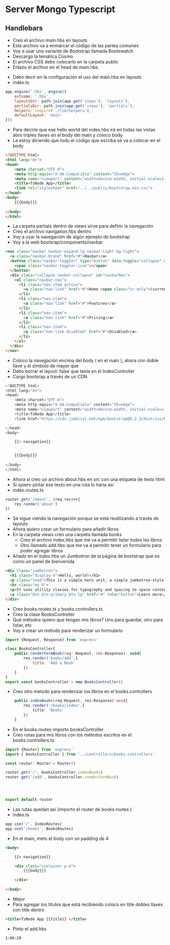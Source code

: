 # Server Mongo Typescript
## Handlebars

- Creo el archivo main.hbs en layouts
- Este archivo va a enmarcar el código de las partes comunes
- Voy a usar una variante de Bootstrap llamada Bootswatch
- Descargo la temática Cosmo
- El archivo CSS debo colocarlo en la carpeta public
- Enlazo el archivo en el head de main.hbs

>  <link rel="stylesheet" href="../../public/bootstrap.min.css">

- Debo decir en la configuración el uso del main.hbs en layouts
- index.ts

~~~js
app.engine('.hbs', engine({
    extname: '.hbs',
    layoutsDir: path.join(app.get('views'), 'layouts'),
    partialsDir: path.join(app.get('views'), 'partials'),
    helpers: require('./lib/helpers'),
    defaultLayout: 'main'
}))
~~~

- Para decirle que ese hello world del index.hbs irá en todas las vistas abro triples llaves en el body del main y coloco body
- Le estoy diciendo que todo el código que escriba se va a colocar en el body

~~~html
<!DOCTYPE html>
<html lang="en">
<head>
    <meta charset="UTF-8">
    <meta http-equiv="X-UA-Compatible" content="IE=edge">
    <meta name="viewport" content="width=device-width, initial-scale=1.0">
    <title>TsNode App</title>
    <link rel="stylesheet" href="../../public/bootstrap.min.css">
</head>
<body>
    {{{body}}}
    
</body>
</html>
~~~

- La carpeta partials dentro de views sirve para definir la navegación
- Creo el archivo navigation.hbs dentro
- Voy a usar la navegación de algún ejemplo de bootstrap
- Voy a la web bootsrap/components/navbar

~~~html
<nav class="navbar navbar-expand-lg navbar-light bg-light">
  <a class="navbar-brand" href="#">Navbar</a>
  <button class="navbar-toggler" type="button" data-toggle="collapse" data-target="#navbarNav" aria-controls="navbarNav" aria-expanded="false" aria-label="Toggle navigation">
    <span class="navbar-toggler-icon"></span>
  </button>
  <div class="collapse navbar-collapse" id="navbarNav">
    <ul class="navbar-nav">
      <li class="nav-item active">
        <a class="nav-link" href="#">Home <span class="sr-only">(current)</span></a>
      </li>
      <li class="nav-item">
        <a class="nav-link" href="#">Features</a>
      </li>
      <li class="nav-item">
        <a class="nav-link" href="#">Pricing</a>
      </li>
      <li class="nav-item">
        <a class="nav-link disabled" href="#">Disabled</a>
      </li>
    </ul>
  </div>
</nav>
~~~

- Coloco la navegación encima del body ( en el main ), ahora con doble llave y el símbolo de mayor qué
- Debo borrar el layout: false que tenía en el IndexController
- Cargo bootsrap a través de un CDN

~~~js
<!DOCTYPE html>
<html lang="en">
<head>
    <meta charset="UTF-8">
    <meta http-equiv="X-UA-Compatible" content="IE=edge">
    <meta name="viewport" content="width=device-width, initial-scale=1.0">
    <title>TsNode App</title>
    <link href="https://cdn.jsdelivr.net/npm/bootstrap@5.2.3/dist/css/bootstrap.min.css" rel="stylesheet" integrity="sha384-rbsA2VBKQhggwzxH7pPCaAqO46MgnOM80zW1RWuH61DGLwZJEdK2Kadq2F9CUG65" crossorigin="anonymous">

</head>
<body>

    {{> navigation}}


    {{{body}}}
    
</body>
</html>
~~~

- Ahora si creo un archivo about.hbs en src con una etiqueta de texto html
- Si quiero pintar ese texto en una ruta lo haría así
- index.routes.ts

~~~js
router.get('/about', (req,res)=>{
    res.render('about')
})
~~~

- Se sigue viendo la navegación porque se está reutilizando a través de layouts
- Ahora quiero crear un formulario para añadir libros
- En la carpeta views creo una carpeta llamada books
    - Creo el archivo index.hbs que me va a permitir listar todos los libros
    - Otro llamado add.hbs que me va a permitir tener un formulario para poder agregar libros
- Añado en el index.hbs un Jumbotron de la página de bootstrap que es como un panel de bienvenida

~~~html
<div class="jumbotron">
  <h1 class="display-4">Hello, world!</h1>
  <p class="lead">This is a simple hero unit, a simple jumbotron-style component for calling extra attention to featured content or information.</p>
  <hr class="my-4">
  <p>It uses utility classes for typography and spacing to space content out within the larger container.</p>
  <a class="btn btn-primary btn-lg" href="#" role="button">Learn more</a>
</div>
~~~

- Creo books.routes.ts y books.controllers.ts
- Creo la clase BooksController
- Qué métodos quiero que tengan mis libros? Uno para guardar, otro para listar, etc
- Voy a crear un método para renderizar un formulario

~~~js
import {Request, Response} from 'express'

class BooksController{
    public renderFormBook(req: Request, res:Response): void{
        res.render('books/add',{
            title: 'Add a Book'
        })
    }
}
export const booksController = new BooksController()
~~~

- Creo otro metodo para renderizar los libros en el books.controllers

~~~ts
    public indexBooks(req:Request, res:Response):void{
        res.render('/books/index',{
            title: 'Books'
        })
    }
~~~

- En el books.routes importo booksController
- Creo rutas para mis libros con los métodos escritos en el books.controllers.ts

~~~ts
import {Router} from 'express'
import { booksController } from '../controllers/books.controllers'

const router: Router = Router()

router.get('/', booksController.indexBooks)
router.get('/add', booksController.renderFormBook)




export default router
~~~

- Las rutas quedan así (importo el router de books.routes )
- index.ts

~~~js
app.use('/', IndexRoutes)
app.use('/books', BooksRoutes)
~~~

- En el main, meto el body con un padding de 4

~~~html
<body>

    {{> navigation}}

    <div class="container p-4">
        {{{body}}}

    </div>
    
</body>
~~~

- Mejor
- Para agregar los titulos que está recibiendo coloco en title dobles llaves con title dentro

~~~html
<title>TsNode App {{title}} </title>
~~~

- Pinto el add.hbs

~~~html
1:08:29





